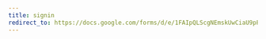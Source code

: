 ```yaml
---
title: signin
redirect_to: https://docs.google.com/forms/d/e/1FAIpQLScgNEmskUwCiaU9pP4eUMkO6lguLdIhiGvQu425f_GSx_2D_g/viewform
---
```

